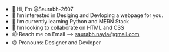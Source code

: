 - 👋 Hi, I’m @Saurabh-2607
- 👀 I’m interested in Desiging and Devloping a webpage for you.
- 🌱 I’m currently learning Python and MERN Stack
- 💞️ I’m looking to collaborate on HTML and CSS
- 📫 Reach me on Email --> saurabh.nayla@gmail.com
- 😄 Pronouns: Designer and Devloper 

<!---
Saurabh-2607/Saurabh-2607 is a ✨ special ✨ repository because its `README.md` (this file) appears on your GitHub profile.
You can click the Preview link to take a look at your changes.
--->
